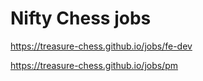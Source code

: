 # Nifty Chess jobs

https://treasure-chess.github.io/jobs/fe-dev

https://treasure-chess.github.io/jobs/pm
